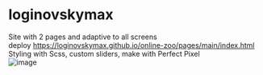 # loginovskymax
Site with 2 pages and adaptive to all screens  
deploy https://loginovskymax.github.io/online-zoo/pages/main/index.html  
Styling with Scss, custom sliders, make with Perfect Pixel  
![image](https://user-images.githubusercontent.com/104369728/214952879-fdcbfd4f-103c-4c56-8061-1945a34cbc37.png)

